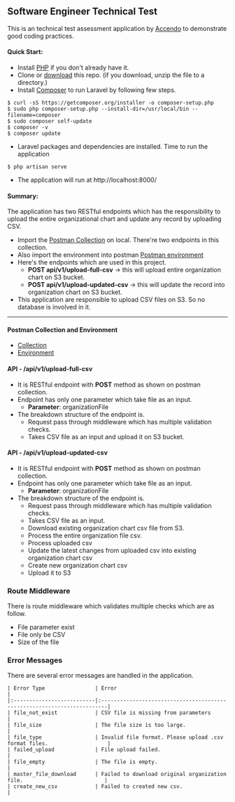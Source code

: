 ## Software Engineer Technical Test

This is an technical test assessment application by [Accendo](https://www.accendotechnologies.com/) to demonstrate good coding practices. 

#### Quick Start:

* Install [PHP](https://www.digitalocean.com/community/tutorials/how-to-install-php-8-1-and-set-up-a-local-development-environment-on-ubuntu-22-04) if you don't already have it.
* Clone or [download](https://github.com/7ep/demo/archive/master.zip) this repo.  (if you download, unzip the file to a directory.)
* Install [Composer](https://www.cherryservers.com/blog/how-to-install-composer-ubuntu) to run Laravel by following few steps.
```
$ curl -sS https://getcomposer.org/installer -o composer-setup.php
$ sudo php composer-setup.php --install-dir=/usr/local/bin --filename=composer
$ sudo composer self-update
$ composer -v
$ composer update
```
* Laravel packages and dependencies are installed. Time to run the application
```
$ php artisan serve
```
* The application will run at http://localhost:8000/

#### Summary:

The application has two RESTful endpoints which has the responsibility to upload the entire organizational chart and update any record by uploading CSV.

* Import the [Postman Collection](https://orolia-prisma-c2.postman.co/workspace/My-Workspace~b1291353-acc3-401d-8485-d1bce8eb51b0/collection/2914555-74a39893-53fb-4cf2-b405-d02a0854b9bb?action=share&creator=2914555&active-environment=2914555-12d97412-c34a-4997-98a7-850dd6a56c42) on local. There're two endpoints in this collection.
* Also import the environment into postman [Postman environment](https://orolia-prisma-c2.postman.co/workspace/My-Workspace~b1291353-acc3-401d-8485-d1bce8eb51b0/environment/2914555-12d97412-c34a-4997-98a7-850dd6a56c42?action=share&creator=2914555&active-environment=2914555-12d97412-c34a-4997-98a7-850dd6a56c42)
* Here's the endpoints which are used in this project.
  * __POST api/v1/upload-full-csv__ -> this will upload entire organization chart on S3 bucket.
  * __POST api/v1/upload-updated-csv__ -> this will update the record into organization chart on S3 bucket.
* This application are responsible to upload CSV files on S3. So no database is involved in it.
---

#### Postman Collection and Environment

* [Collection](https://orolia-prisma-c2.postman.co/workspace/My-Workspace~b1291353-acc3-401d-8485-d1bce8eb51b0/collection/2914555-74a39893-53fb-4cf2-b405-d02a0854b9bb?action=share&creator=2914555&active-environment=2914555-12d97412-c34a-4997-98a7-850dd6a56c42)
* [Environment](https://orolia-prisma-c2.postman.co/workspace/My-Workspace~b1291353-acc3-401d-8485-d1bce8eb51b0/environment/2914555-12d97412-c34a-4997-98a7-850dd6a56c42?action=share&creator=2914555&active-environment=2914555-12d97412-c34a-4997-98a7-850dd6a56c42)

#### API - /api/v1/upload-full-csv
* It is RESTful endpoint with __POST__ method as shown on postman collection. 
* Endpoint has only one parameter which take file as an input.
   * __Parameter__: organizationFile
* The breakdown structure of the endpoint is.
   * Request pass through middleware which has multiple validation checks.
   * Takes CSV file as an input and upload it on S3 bucket.



#### API - /api/v1/upload-updated-csv
* It is RESTful endpoint with __POST__ method as shown on postman collection. 
* Endpoint has only one parameter which take file as an input.
   * __Parameter__: organizationFile
* The breakdown structure of the endpoint is.
   * Request pass through middleware which has multiple validation checks.
   * Takes CSV file as an input.
   *  Download existing organization chart csv file from S3.
   * Process the entire organization file csv.
   * Process uploaded csv
   * Update the latest changes from uploaded csv into existing organization chart csv
   * Create new organization chart csv
   * Upload it to S3

### Route Middleware
There is route middleware which validates multiple checks which are as follow.
* File parameter exist
* File only be CSV
* Size of the file

### Error Messages
There are several error messages are handled in the application.

~~~
| Error Type                | Error                                                                   |
|:--------------------------|:------------------------------------------------------------------------|
| file_not_exist            | CSV file is missing from parameters                                     |
| file_size                 | The file size is too large.                                             |
| file_type                 | Invalid file format. Please upload .csv format files.                   |
| failed_upload             | File upload failed.                                                     |
| file_empty                | The file is empty.                                                      |
| master_file_download      | Failed to download original organization file.                          |
| create_new_csv            | Failed to created new csv.                                              |
~~~